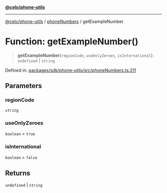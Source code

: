 [**@celo/phone-utils**](../../README.md)

***

[@celo/phone-utils](../../modules.md) / [phoneNumbers](../README.md) / getExampleNumber

# Function: getExampleNumber()

> **getExampleNumber**(`regionCode`, `useOnlyZeroes`, `isInternational`): `undefined` \| `string`

Defined in: [packages/sdk/phone-utils/src/phoneNumbers.ts:211](https://github.com/celo-org/developer-tooling/blob/master/packages/sdk/phone-utils/src/phoneNumbers.ts#L211)

## Parameters

### regionCode

`string`

### useOnlyZeroes

`boolean` = `true`

### isInternational

`boolean` = `false`

## Returns

`undefined` \| `string`
